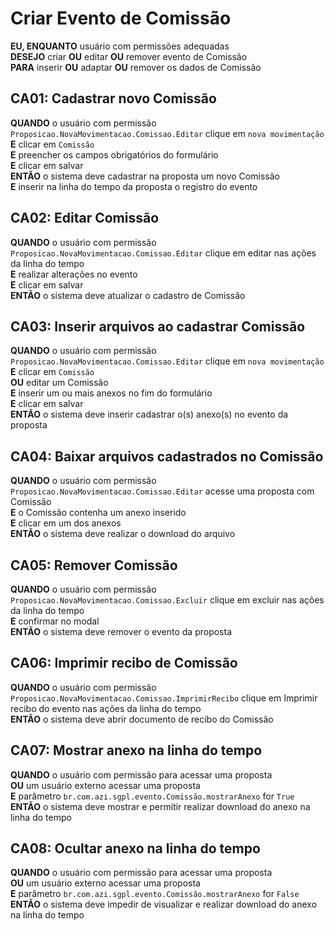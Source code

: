 # Criar Evento de Comissão

**EU, ENQUANTO** usuário com permissões adequadas\
**DESEJO** criar **OU** editar **OU** remover evento de Comissão\
**PARA** inserir **OU** adaptar **OU** remover os dados de Comissão

## CA01: Cadastrar novo Comissão

**QUANDO** o usuário com permissão `Proposicao.NovaMovimentacao.Comissao.Editar` clique em `nova movimentação`\
**E** clicar em `Comissão`\
**E** preencher os campos obrigatórios do formulário\
**E** clicar em salvar\
**ENTÃO** o sistema deve cadastrar na proposta um novo Comissão\
**E** inserir na linha do tempo da proposta o registro do evento

## CA02: Editar Comissão

**QUANDO** o usuário com permissão `Proposicao.NovaMovimentacao.Comissao.Editar` clique em editar nas ações da linha do tempo\
**E** realizar alterações no evento\
**E** clicar em salvar\
**ENTÃO** o sistema deve atualizar o cadastro de Comissão

## CA03: Inserir arquivos ao cadastrar Comissão

**QUANDO** o usuário com permissão `Proposicao.NovaMovimentacao.Comissao.Editar` clique em `nova movimentação`\
**E** clicar em `Comissão`\
**OU** editar um Comissão\
**E** inserir um ou mais anexos no fim do formulário\
**E** clicar em salvar\
**ENTÃO** o sistema deve inserir cadastrar o(s) anexo(s) no evento da proposta

## CA04: Baixar arquivos cadastrados no Comissão

**QUANDO** o usuário com permissão `Proposicao.NovaMovimentacao.Comissao.Editar` acesse uma proposta com Comissão\
**E** o Comissão contenha um anexo inserido\
**E** clicar em um dos anexos\
**ENTÃO** o sistema deve realizar o download do arquivo

## CA05: Remover Comissão

**QUANDO** o usuário com permissão `Proposicao.NovaMovimentacao.Comissao.Excluir` clique em excluir nas ações da linha do tempo\
**E** confirmar no modal\
**ENTÃO** o sistema deve remover o evento da proposta

## CA06: Imprimir recibo de Comissão

**QUANDO** o usuário com permissão `Proposicao.NovaMovimentacao.Comissao.ImprimirRecibo` clique em Imprimir recibo do evento nas ações da linha do tempo\
**ENTÃO** o sistema deve abrir documento de recibo do Comissão

## CA07: Mostrar anexo na linha do tempo

**QUANDO** o usuário com permissão para acessar uma proposta\
**OU** um usuário externo acessar uma proposta\
**E** parâmetro `br.com.azi.sgpl.evento.Comissão.mostrarAnexo` for `True`\
**ENTÃO** o sistema deve mostrar e permitir realizar download do anexo na linha do tempo

## CA08: Ocultar anexo na linha do tempo

**QUANDO** o usuário com permissão para acessar uma proposta\
**OU** um usuário externo acessar uma proposta\
**E** parâmetro `br.com.azi.sgpl.evento.Comissão.mostrarAnexo` for `False`\
**ENTÃO** o sistema deve impedir de visualizar e realizar download do anexo na linha do tempo
